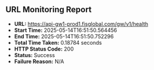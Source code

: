 ## URL Monitoring Report

- **URL:** https://api-gw1-prod1.fisglobal.com/gw/v1/health
- **Start Time:** 2025-05-14T16:51:50.564456
- **End Time:** 2025-05-14T16:51:50.752296
- **Total Time Taken:** 0.18784 seconds
- **HTTP Status Code:** 200
- **Status:** Success
- **Failure Reason:** N/A
